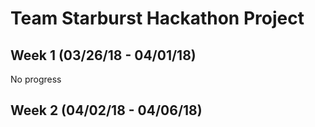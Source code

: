 # **Team Starburst Hackathon Project**

## Week 1 (03/26/18 - 04/01/18)

No progress

## Week 2 (04/02/18 - 04/06/18)

